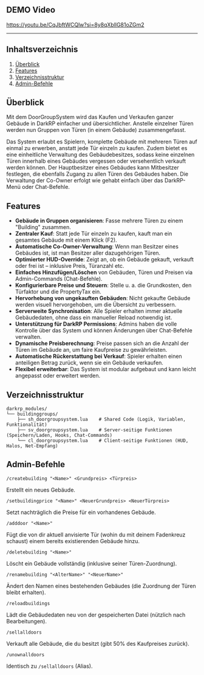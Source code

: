 ## DEMO Video

https://youtu.be/CqJbftWCQlw?si=8y8qXbllG81oZGm2

---

## Inhaltsverzeichnis

1. [Überblick](#überblick)  
2. [Features](#features)  
3. [Verzeichnisstruktur](#verzeichnisstruktur)  
4. [Admin-Befehle](#admin-befehle)  

## Überblick

Mit dem DoorGroupSystem wird das Kaufen und Verkaufen ganzer Gebäude in DarkRP einfacher und übersichtlicher. Anstelle einzelner Türen werden nun Gruppen von Türen (in einem Gebäude) zusammengefasst. 

Das System erlaubt es Spielern, komplette Gebäude mit mehreren Türen auf einmal zu erwerben, anstatt jede Tür einzeln zu kaufen. Zudem bietet es eine einheitliche Verwaltung des Gebäudebesitzes, sodass keine einzelnen Türen innerhalb eines Gebäudes vergessen oder versehentlich verkauft werden können. Der Hauptbesitzer eines Gebäudes kann Mitbesitzer festlegen, die ebenfalls Zugang zu allen Türen des Gebäudes haben. Die Verwaltung der Co-Owner erfolgt wie gehabt einfach über das DarkRP-Menü oder Chat-Befehle.

## Features

- **Gebäude in Gruppen organisieren**: Fasse mehrere Türen zu einem "Building" zusammen.  
- **Zentraler Kauf**: Statt jede Tür einzeln zu kaufen, kauft man ein gesamtes Gebäude mit einem Klick (F2).  
- **Automatische Co-Owner-Verwaltung**: Wenn man Besitzer eines Gebäudes ist, ist man Besitzer aller dazugehörigen Türen.  
- **Optimierter HUD-Override**: Zeigt an, ob ein Gebäude gekauft, verkauft oder frei ist – inklusive Preis, Türanzahl etc.  
- **Einfaches Hinzufügen/Löschen** von Gebäuden, Türen und Preisen via Admin-Commands (Chat-Befehle).  
- **Konfigurierbare Preise und Steuern**: Stelle u. a. die Grundkosten, den Türfaktor und die PropertyTax ein.  
- **Hervorhebung von ungekauften Gebäuden**: Nicht gekaufte Gebäude werden visuell hervorgehoben, um die Übersicht zu verbessern.  
- **Serverweite Synchronisation**: Alle Spieler erhalten immer aktuelle Gebäudedaten, ohne dass ein manueller Reload notwendig ist.  
- **Unterstützung für DarkRP Permissions**: Admins haben die volle Kontrolle über das System und können Änderungen über Chat-Befehle verwalten.  
- **Dynamische Preisberechnung**: Preise passen sich an die Anzahl der Türen im Gebäude an, um faire Kaufpreise zu gewährleisten.  
- **Automatische Rückerstattung bei Verkauf**: Spieler erhalten einen anteiligen Betrag zurück, wenn sie ein Gebäude verkaufen.  
- **Flexibel erweiterbar**: Das System ist modular aufgebaut und kann leicht angepasst oder erweitert werden.  

## Verzeichnisstruktur

```
darkrp_modules/
└── buildinggroups/
    ├── sh_doorgroupsystem.lua    # Shared Code (Logik, Variablen, Funktionalität)
    ├── sv_doorgroupsystem.lua    # Server-seitige Funktionen (Speichern/Laden, Hooks, Chat-Commands)
    └── cl_doorgroupsystem.lua    # Client-seitige Funktionen (HUD, Halos, Net-Empfang)
```

## Admin-Befehle

```
/createbuilding "<Name>" <Grundpreis> <Türpreis>
```
Erstellt ein neues Gebäude.  

```
/setbuildingprice "<Name>" <NeuerGrundpreis> <NeuerTürpreis>
```
Setzt nachträglich die Preise für ein vorhandenes Gebäude.

```
/adddoor "<Name>"
```
Fügt die von dir aktuell anvisierte Tür (wohin du mit deinem Fadenkreuz schaust) einem bereits existierenden Gebäude hinzu.

```
/deletebuilding "<Name>"
```
Löscht ein Gebäude vollständig (inklusive seiner Türen-Zuordnung).

```
/renamebuilding "<AlterName>" "<NeuerName>"
```
Ändert den Namen eines bestehenden Gebäudes (die Zuordnung der Türen bleibt erhalten).

```
/reloadbuildings
```
Lädt die Gebäudedaten neu von der gespeicherten Datei (nützlich nach Bearbeitungen).

```
/sellalldoors
```
Verkauft alle Gebäude, die du besitzt (gibt 50% des Kaufpreises zurück).

```
/unownalldoors
```
Identisch zu `/sellalldoors` (Alias).